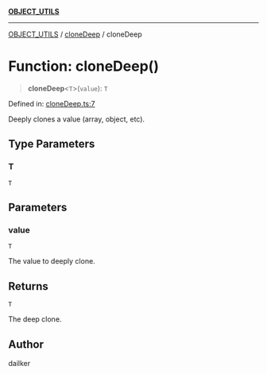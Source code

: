 [**OBJECT_UTILS**](../../README.md)

***

[OBJECT_UTILS](../../README.md) / [cloneDeep](../README.md) / cloneDeep

# Function: cloneDeep()

> **cloneDeep**\<`T`\>(`value`): `T`

Defined in: [cloneDeep.ts:7](https://github.com/dailker/everyutil/blob/41b2b91e0d43fdbbea18f7ea0bcf4029dd413f41/src/object/cloneDeep.ts#L7)

Deeply clones a value (array, object, etc).

## Type Parameters

### T

`T`

## Parameters

### value

`T`

The value to deeply clone.

## Returns

`T`

The deep clone.

## Author

dailker
